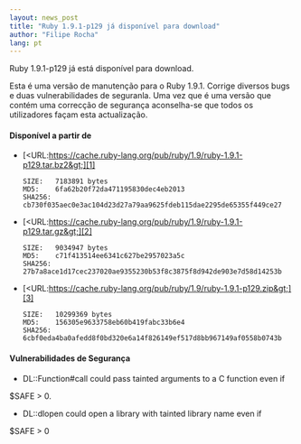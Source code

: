 ```yaml
---
layout: news_post
title: "Ruby 1.9.1-p129 já disponível para download"
author: "Filipe Rocha"
lang: pt
---
```


Ruby 1.9.1-p129 já está disponível para download.

Esta é uma versão de manutenção para o Ruby 1.9.1. Corrige diversos bugs
e duas vulnerabilidades de seguranla. Uma vez que é uma versão que
contém uma correcção de segurança aconselha-se que todos os utilizadores
façam esta actualização.

#### Disponível a partir de

* [&lt;URL:https://cache.ruby-lang.org/pub/ruby/1.9/ruby-1.9.1-p129.tar.bz2&gt;][1]

      SIZE:   7183891 bytes
      MD5:    6fa62b20f72da471195830dec4eb2013
      SHA256: cb730f035aec0e3ac104d23d27a79aa9625fdeb115dae2295de65355f449ce27

* [&lt;URL:https://cache.ruby-lang.org/pub/ruby/1.9/ruby-1.9.1-p129.tar.gz&gt;][2]

      SIZE:   9034947 bytes
      MD5:    c71f413514ee6341c627be2957023a5c
      SHA256: 27b7a8ace1d17cec237020ae9355230b53f8c3875f8d942de903e7d58d14253b

* [&lt;URL:https://cache.ruby-lang.org/pub/ruby/1.9/ruby-1.9.1-p129.zip&gt;][3]

      SIZE:   10299369 bytes
      MD5:    156305e9633758eb60b419fabc33b6e4
      SHA256: 6cbf0eda4ba0afedd8f0bd320e6a14f826149ef517d8bb967149af0558b0743b

#### Vulnerabilidades de Segurança

* DL::Function#call could pass tainted arguments to a C function even if

$SAFE &gt; 0.

* DL::dlopen could open a library with tainted library name even if

$SAFE &gt; 0



[1]: https://cache.ruby-lang.org/pub/ruby/1.9/ruby-1.9.1-p129.tar.bz2
[2]: https://cache.ruby-lang.org/pub/ruby/1.9/ruby-1.9.1-p129.tar.gz
[3]: https://cache.ruby-lang.org/pub/ruby/1.9/ruby-1.9.1-p129.zip
